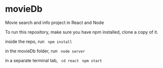 # movieDb
Movie search and info project in React and Node

To run this repository, make sure you have npm installed, clone a copy of it.

inside the repo, run
``` npm install```

in the movieDb folder, run 
``` node server```

in a separate terminal tab,
``` cd react```
``` npm start```
